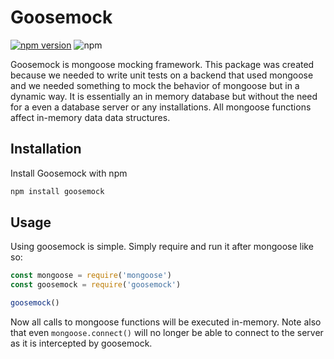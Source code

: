 # Goosemock
[![npm version](https://badge.fury.io/js/goosemock.svg)](https://badge.fury.io/js/goosemock)
![npm](https://img.shields.io/npm/dt/goosemock.svg)

Goosemock is mongoose mocking framework. This package was created because we needed to write unit tests on a backend that used mongoose and we needed something to mock the behavior of mongoose but in a dynamic way. It is essentially an in memory database but without the need for a even a database server or any installations. All mongoose functions affect in-memory data data structures.

## Installation
Install Goosemock with npm
```bash
npm install goosemock
```

## Usage
Using goosemock is simple. Simply require and run it after mongoose like so:
```javascript
const mongoose = require('mongoose')
const goosemock = require('goosemock')

goosemock()
```
Now all calls to mongoose functions will be executed in-memory. Note also that even `mongoose.connect()` will no longer be able to connect to the server as it is intercepted by goosemock.
